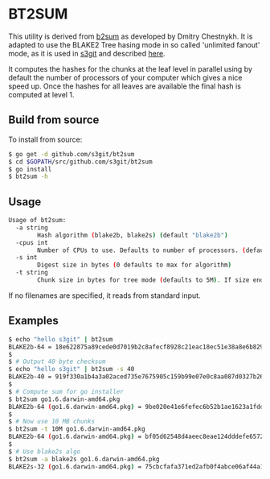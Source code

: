 BT2SUM
======

This utility is derived from [b2sum](https://bitbucket.org/dchest/b2sum) as developed by Dmitry Chestnykh. It is adapted to use the BLAKE2 Tree hasing mode in so called 'unlimited fanout' mode, as it is used in [s3git](https://github.com/s3git/s3git) and described [here](https://github.com/s3git/s3git/blob/master/BLAKE2.md#blake2-tree-modeunlimited-fanout).

It computes the hashes for the chunks at the leaf level in parallel using by default the number of processors of your computer which gives a nice speed up. Once the hashes for all leaves are available the final hash is computed at level 1.

Build from source
-----------------

To install from source:

```sh
$ go get -d github.com/s3git/bt2sum
$ cd $GOPATH/src/github.com/s3git/bt2sum 
$ go install
$ bt2sum -h
```

Usage
-----

```sh
Usage of bt2sum:
  -a string
    	Hash algorithm (blake2b, blake2s) (default "blake2b")
  -cpus int
    	Number of CPUs to use. Defaults to number of processors. (default 8)
  -s int
    	Digest size in bytes (0 defaults to max for algorithm)
  -t string
    	Chunk size in bytes for tree mode (defaults to 5M). If size ends with a 'k', 'm', or 'g', it is multiplied by 1024 (1K), 1048576 (1M), or 1073741824 (1G) (default "5m")
```

If no filenames are specified, it reads from standard input.

Examples
--------

```sh
$ echo "hello s3git" | bt2sum
BLAKE2b-64 = 18e622875a89cede0d7019b2c8afecf8928c21eac18ec51e38a8e6b829b82c3ef306dec34227929fa77b1c7c329b3d4e50ed9e72dc4dc885be0932d3f28d7053
$
$ # Output 40 byte checksum
$ echo "hello s3git" | bt2sum -s 40
BLAKE2b-40 = 919f330a1b4a3a02aced735e7675905c159b99e07e0c8aa087d0327b26e4d3aa8323bc82962b8e8e
$
$ # Compute sum for go installer
$ bt2sum go1.6.darwin-amd64.pkg
BLAKE2b-64 (go1.6.darwin-amd64.pkg) = 9be020e41e6fefec6b52b1ae1623a1fdd800c2a5c98d1079c9363107d362fbd558b4e3abb9500ab5f30de9ac708e53ff6b44b1c041edb81cd5df4e29f5dc4e99
$
$ # Now use 10 MB chunks
$ bt2sum -t 10M go1.6.darwin-amd64.pkg
BLAKE2b-64 (go1.6.darwin-amd64.pkg) = bf05d62548d4aeec8eae124dddefe6572482fe1693a252d01adeb0a3b8cfc308860b7e323c1cf1d14ae67542f146667e009be45313e801a952a8da702ec545a9
$
$ # Use blake2s algo
$ bt2sum -a blake2s go1.6.darwin-amd64.pkg
BLAKE2s-32 (go1.6.darwin-amd64.pkg) = 75cbcfafa371ed2afb0f4abce06af44a1261376ee071cd35e698f3f590ace529
```
